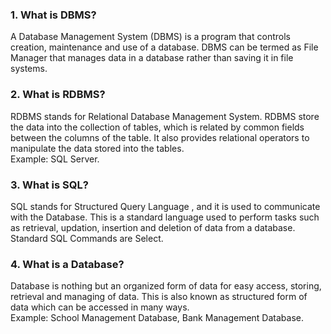 ### 1. What is DBMS?
A Database Management System (DBMS) is a program that controls creation, maintenance and use of a database. DBMS can be termed as File Manager that manages data in a database rather than saving it in file systems.

### 2. What is RDBMS?
RDBMS stands for Relational Database Management System. RDBMS store the data into the collection of tables, which is related by common fields between the columns of the table. It also provides relational operators to manipulate the data stored into the tables.<br>
Example: SQL Server.

### 3. What is SQL?
SQL stands for Structured Query Language , and it is used to communicate with the Database. This is a standard language used to perform tasks such as retrieval, updation, insertion and deletion of data from a database.<br>
Standard SQL Commands are Select.

### 4. What is a Database?
Database is nothing but an organized form of data for easy access, storing, retrieval and managing of data. This is also known as structured form of data which can be accessed in many ways. <br>
Example: School Management Database, Bank Management Database.
